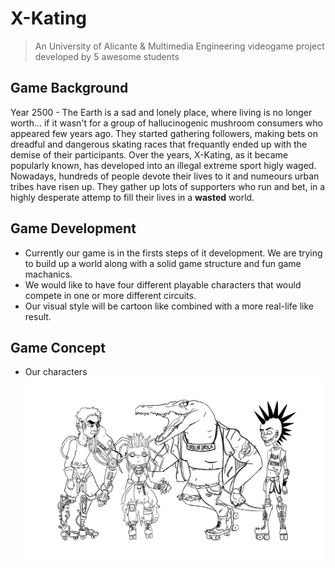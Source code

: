 # X-Kating
> An University of Alicante & Multimedia Engineering videogame project developed by 5 awesome students

## Game Background
Year 2500 - The Earth is a sad and lonely place, where living is no longer worth... if it wasn't for a group of hallucinogenic mushroom consumers who appeared few years ago. They started gathering followers, making bets on dreadful and dangerous skating races that frequantly ended up with the demise of their participants. Over the years, X-Kating, as it became popularly known, has developed into an illegal extreme sport higly waged. Nowadays, hundreds of people devote their lives to it and numeours urban tribes have risen up. They gather up lots of supporters who run and bet, in a highly desperate attemp to fill their lives in a **wasted** world.

## Game Development
- Currently our game is in the firsts steps of it development. We are trying to build up a world along with a solid game structure and fun game machanics.
- We would like to have four different playable characters that would compete in one or more different circuits.
- Our visual style will be cartoon like combined with a more real-life like result.

## Game Concept
- Our characters
![alt text](https://raw.githubusercontent.com/ABPMultimediaUA/Wasted-Racing/master/Docs/RV/Bocetos%20Finales%20Personajes/team.png?token=AOfnb3xE5TB1Q4LacybLHPL50HpQcS3jks5aPU8JwA%3D%3D)

